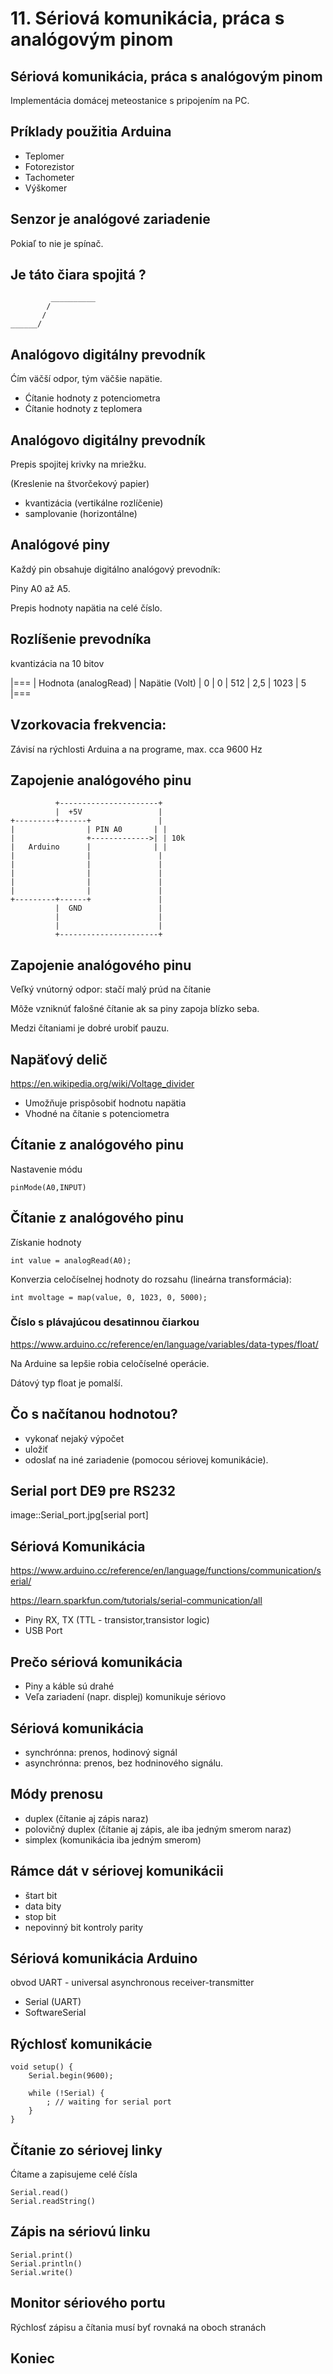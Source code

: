 # 11. Sériová komunikácia, práca s analógovým pinom

## Sériová komunikácia, práca s analógovým pinom

Implementácia domácej meteostanice s pripojením na PC.

## Príklady použitia Arduina

- Teplomer
- Fotorezistor
- Tachometer
- Výškomer

## Senzor je analógové zariadenie

Pokiaľ to nie je spínač.

## Je táto čiara spojitá ?


             __________
            /
           /
    ______/
   
   

## Analógovo digitálny prevodník


Ćím väčší odpor, tým väčšie napätie.

- Ćítanie hodnoty z potenciometra
- Ćítanie hodnoty z teplomera

## Analógovo digitálny prevodník

Prepis spojitej krivky na mriežku.

(Kreslenie na štvorčekový papier)

- kvantizácia (vertikálne rozlíčenie)
- samplovanie (horizontálne)

## Analógové piny

Každý pin obsahuje digitálno analógový prevodník:

Piny A0 až A5.

Prepis hodnoty napätia na celé číslo.


## Rozlíšenie prevodníka

kvantizácia na 10 bitov

|===
| Hodnota (analogRead)  | Napätie (Volt) 
|                   0   |            0
|                 512   |            2,5
|                1023   |            5
|===


## Vzorkovacia frekvencia: 

Závisí na rýchlosti Arduina a na programe, max. cca 9600 Hz

## Zapojenie analógového pinu

    
              +----------------------+
              |  +5V                 |
    +---------+------+               |
    |                | PIN A0       | | 
    |                +------------->| | 10k
    |   Arduino      |              | |
    |                |               |
    |                |               |
    |                |               |
    |                |               |
    |                |               |  
    +---------+------+               | 
              |  GND                 |
              |                      |
              |                      |
              +----------------------+


## Zapojenie analógového pinu

Veľký vnútorný odpor: stačí malý prúd na čítanie

Môže vzniknúť falošné čítanie ak sa piny zapoja blízko seba.

Medzi čítaniami je dobré urobiť pauzu. 

## Napäťový delič


https://en.wikipedia.org/wiki/Voltage_divider

- Umožňuje prispôsobiť hodnotu napätia
- Vhodné na čítanie s potenciometra


## Ćítanie z analógového pinu

Nastavenie módu

	pinMode(A0,INPUT)

## Čítanie z analógového pinu

Získanie hodnoty

	int value = analogRead(A0);
    
Konverzia celočíselnej hodnoty do rozsahu (lineárna transformácia):


	int mvoltage = map(value, 0, 1023, 0, 5000);

### Číslo s plávajúcou desatinnou čiarkou

https://www.arduino.cc/reference/en/language/variables/data-types/float/

Na Arduine sa lepšie robia celočíselné operácie.

Dátový typ float je pomalší.

## Čo s načítanou hodnotou?

- vykonať nejaký výpočet
- uložiť
- odoslať na iné zariadenie (pomocou sériovej komunikácie).

## Serial port DE9 pre RS232

image::Serial_port.jpg[serial port]

## Sériová Komunikácia

https://www.arduino.cc/reference/en/language/functions/communication/serial/

https://learn.sparkfun.com/tutorials/serial-communication/all

- Piny RX, TX (TTL - transistor,transistor logic)
- USB Port

## Prečo sériová komunikácia

- Piny a káble sú drahé
- Veľa zariadení (napr. displej) komunikuje sériovo


## Sériová komunikácia

- synchrónna: prenos, hodinový signál
- asynchrónna: prenos, bez hodninového signálu.

## Módy prenosu

- duplex (čítanie aj zápis naraz)
- polovičný duplex (čítanie aj zápis, ale iba jedným smerom naraz)
- simplex (komunikácia iba jedným smerom)

## Rámce dát v sériovej komunikácii

- štart bit
- data bity
- stop bit
- nepovinný bit kontroly parity

## Sériová komunikácia Arduino

obvod UART - universal asynchronous receiver-transmitter

- Serial (UART)
- SoftwareSerial

## Rýchlosť komunikácie
	
    void setup() {
        Serial.begin(9600);

        while (!Serial) {
            ; // waiting for serial port
        }
    }

## Čítanie zo sériovej linky

Ćítame a zapisujeme celé čísla

	Serial.read()
    Serial.readString()

## Zápis na sériovú linku

	Serial.print()
    Serial.println()
    Serial.write()
    
## Monitor sériového portu

Rýchlosť zápisu a čítania musí byť rovnaká na oboch stranách

## Koniec






